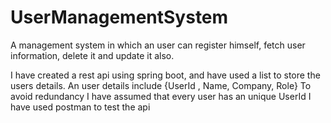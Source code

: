 # UserManagementSystem
A management system in which an user can register himself, fetch user information, delete it and update it also.

I have created a rest api using spring boot, and have used a list to store the users details.
An user details include {UserId , Name, Company, Role}
To avoid redundancy I have assumed that every user has an unique UserId
I have used postman to test the api
